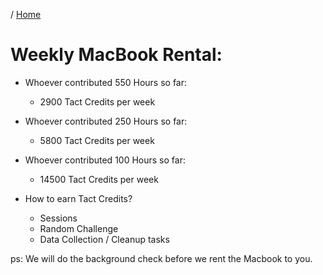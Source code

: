/ [Home](index.md)

# Weekly MacBook Rental:


* Whoever contributed 550 Hours so far:
    - 2900 Tact Credits per week

* Whoever contributed 250 Hours so far:
    - 5800 Tact Credits per week

* Whoever contributed 100 Hours so far:
    - 14500 Tact Credits per week


* How to earn Tact Credits?
    - Sessions
    - Random Challenge
    - Data Collection / Cleanup tasks

    
ps:
We will do the background check before we rent the Macbook to you.




